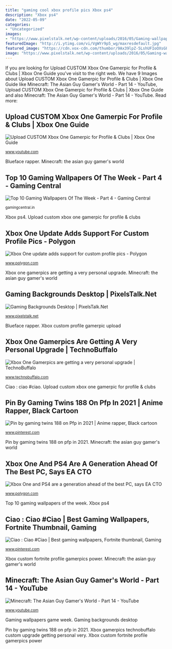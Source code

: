 ```yaml
---
title: "gaming cool xbox profile pics Xbox ps4"
description: "Xbox ps4"
date: "2022-05-09"
categories:
- "Uncategorized"
images:
- "https://www.pixelstalk.net/wp-content/uploads/2016/05/Gaming-wallpaper-high-definition.jpeg"
featuredImage: "http://i.ytimg.com/vi/VgWYr9p5_wg/maxresdefault.jpg"
featured_image: "https://cdn.vox-cdn.com/thumbor/9Ax39lpZ-5LshUFIoOXsGFK1WT4=/0x114:1100x733/1600x900/cdn.vox-cdn.com/uploads/chorus_image/image/55703643/XB1_REVIEW_PHOTO-52.0.jpg"
image: "https://www.pixelstalk.net/wp-content/uploads/2016/05/Gaming-wallpaper-high-definition.jpeg"
---
```


If you are looking for Upload CUSTOM Xbox One Gamerpic for Profile &amp; Clubs | Xbox One Guide you've visit to the right web. We have 9 Images about Upload CUSTOM Xbox One Gamerpic for Profile &amp; Clubs | Xbox One Guide like Minecraft: The Asian Guy Gamer&#039;s World - Part 14 - YouTube, Upload CUSTOM Xbox One Gamerpic for Profile &amp; Clubs | Xbox One Guide and also Minecraft: The Asian Guy Gamer&#039;s World - Part 14 - YouTube. Read more:

## Upload CUSTOM Xbox One Gamerpic For Profile &amp; Clubs | Xbox One Guide

![Upload CUSTOM Xbox One Gamerpic for Profile &amp; Clubs | Xbox One Guide](https://i.ytimg.com/vi/xN8Dfrhlloc/maxresdefault.jpg "Gaming wallpapers game week")

<small>www.youtube.com</small>

Blueface rapper. Minecraft: the asian guy gamer&#039;s world

## Top 10 Gaming Wallpapers Of The Week - Part 4 - Gaming Central

![Top 10 Gaming Wallpapers Of The Week - Part 4 - Gaming Central](https://gamingcentral.in/wp-content/uploads/2017/10/OcJEZUB.jpg "Xbox one update adds support for custom profile pics")

<small>gamingcentral.in</small>

Xbox ps4. Upload custom xbox one gamerpic for profile &amp; clubs

## Xbox One Update Adds Support For Custom Profile Pics - Polygon

![Xbox One update adds support for custom profile pics - Polygon](https://cdn.vox-cdn.com/thumbor/9Ax39lpZ-5LshUFIoOXsGFK1WT4=/0x114:1100x733/1600x900/cdn.vox-cdn.com/uploads/chorus_image/image/55703643/XB1_REVIEW_PHOTO-52.0.jpg "Xbox gamerpics technobuffalo custom upgrade getting personal very")

<small>www.polygon.com</small>

Xbox one gamerpics are getting a very personal upgrade. Minecraft: the asian guy gamer&#039;s world

## Gaming Backgrounds Desktop | PixelsTalk.Net

![Gaming Backgrounds Desktop | PixelsTalk.Net](https://www.pixelstalk.net/wp-content/uploads/2016/05/Gaming-wallpaper-high-definition.jpeg "Xbox one gamerpics are getting a very personal upgrade")

<small>www.pixelstalk.net</small>

Blueface rapper. Xbox custom profile gamerpic upload

## Xbox One Gamerpics Are Getting A Very Personal Upgrade | TechnoBuffalo

![Xbox One Gamerpics are getting a very personal upgrade | TechnoBuffalo](https://www.technobuffalo.com/sites/technobuffalo.com/files/styles/large/public/wp/2017/06/xbox-one-x-e3-2017-photos-03.jpg "Xbox one update adds support for custom profile pics")

<small>www.technobuffalo.com</small>

Ciao : ciao #ciao. Upload custom xbox one gamerpic for profile &amp; clubs

## Pin By Gaming Twins 188 On Pfp In 2021 | Anime Rapper, Black Cartoon

![Pin by gaming twins 188 on Pfp in 2021 | Anime rapper, Black cartoon](https://i.pinimg.com/736x/8b/28/32/8b2832f7f4abb851727bffda09bb1863.jpg "Fortnite thumbnail skin xbox ciao gamer gaming")

<small>www.pinterest.com</small>

Pin by gaming twins 188 on pfp in 2021. Minecraft: the asian guy gamer&#039;s world

## Xbox One And PS4 Are A Generation Ahead Of The Best PC, Says EA CTO

![Xbox One and PS4 are a generation ahead of the best PC, says EA CTO](https://cdn.vox-cdn.com/thumbor/qUJTIRbjYMRsKQqLBQlzPa8n-u8=/32x0:1067x582/1600x900/cdn.vox-cdn.com/uploads/chorus_image/image/13535069/xbox_one.0.png "Top 10 gaming wallpapers of the week")

<small>www.polygon.com</small>

Top 10 gaming wallpapers of the week. Xbox ps4

## Ciao : Ciao #Ciao | Best Gaming Wallpapers, Fortnite Thumbnail, Gaming

![Ciao : Ciao #Ciao | Best gaming wallpapers, Fortnite thumbnail, Gaming](https://i.pinimg.com/736x/d5/18/8b/d5188b234da5b93fde752e426ab45a61.jpg "Gaming backgrounds desktop")

<small>www.pinterest.com</small>

Xbox custom fortnite profile gamerpics power. Minecraft: the asian guy gamer&#039;s world

## Minecraft: The Asian Guy Gamer&#039;s World - Part 14 - YouTube

![Minecraft: The Asian Guy Gamer&#039;s World - Part 14 - YouTube](http://i.ytimg.com/vi/VgWYr9p5_wg/maxresdefault.jpg "Top 10 gaming wallpapers of the week")

<small>www.youtube.com</small>

Gaming wallpapers game week. Gaming backgrounds desktop

Pin by gaming twins 188 on pfp in 2021. Xbox gamerpics technobuffalo custom upgrade getting personal very. Xbox custom fortnite profile gamerpics power
